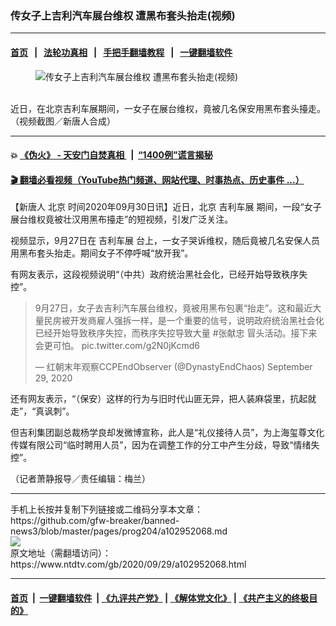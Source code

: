 ### 传女子上吉利汽车展台维权 遭黑布套头抬走(视频)
------------------------

#### [首页](https://github.com/gfw-breaker/banned-news3/blob/master/README.md) &nbsp;&nbsp;|&nbsp;&nbsp; [法轮功真相](https://github.com/begood0513/basic/blob/master/README.md)  &nbsp;&nbsp;|&nbsp;&nbsp; [手把手翻墙教程](https://github.com/gfw-breaker/guides/wiki)  &nbsp;&nbsp;|&nbsp;&nbsp; [一键翻墙软件](https://github.com/gfw-breaker/nogfw/blob/master/README.md)  



<div><div class="featured_image">
 <figure>
  <img alt="传女子上吉利汽车展台维权 遭黑布套头抬走(视频)" src="https://i.ntdtv.com/assets/uploads/2020/09/jili-800x450.jpg"/>
 </figure><br/>
 <span class="caption">
  近日，在北京吉利车展期间，一女子在展台维权，竟被几名保安用黑布套头擡走。（视频截图／新唐人合成）
 </span>
</div>
</div><hr/>

#### 💥 [《伪火》 - 天安门自焚真相 ](http://158.247.195.190:10000/videos/blog/weihuo.html)&nbsp; |&nbsp; [“1400例”谎言揭秘  ](http://158.247.195.190:10000/videos/blog/jiexi1400.html)

#### [ 🎬  翻墙必看视频（YouTube热门频道、网站代理、时事热点、历史事件 ...）](https://github.com/gfw-breaker/links/blob/master/banned.md)

<div><div class="post_content" itemprop="articleBody">
 <p>
  【新唐人
  <ok href="https://www.ntdtv.com/gb/北京.htm">
   北京
  </ok>
  时间2020年09月30日讯】近日，北京
  <ok href="https://www.ntdtv.com/gb/吉利车展.htm">
   吉利车展
  </ok>
  期间，一段“女子展台维权竟被壮汉用黑布擡走”的短视频，引发广泛关注。
 </p>
 <p>
  视频显示，9月27日在
  <ok href="https://www.ntdtv.com/gb/吉利车展.htm">
   吉利车展
  </ok>
  台上，一女子哭诉维权，随后竟被几名安保人员用黑布套头抬走。期间女子不停呼喊“放开我”。
 </p>
 <p>
  有网友表示，这段视频说明“（中共）政府统治黑社会化，已经开始导致秩序失控”。
 </p>
 <blockquote class="twitter-tweet" data-dnt="true" data-width="500">
  <p dir="ltr" lang="zh">
   9月27日，女子去吉利汽车展台维权，竟被用黑布包裹“抬走”。这和最近大量民房被开发商雇人强拆一样，是一个重要的信号，说明政府统治黑社会化已经开始导致秩序失控，而秩序失控导致大量
   <ok href="https://twitter.com/hashtag/%E5%BC%A0%E7%8C%AE%E5%BF%A0?src=hash&amp;ref_src=twsrc%5Etfw">
    #张献忠
   </ok>
   冒头活动。接下来会更可怕。
   <ok href="https://t.co/g2N0jKcmd6">
    pic.twitter.com/g2N0jKcmd6
   </ok>
  </p>
  <p>
   — 红朝末年观察CCPEndObserver (@DynastyEndChaos)
   <ok href="https://twitter.com/DynastyEndChaos/status/1310852060343083015?ref_src=twsrc%5Etfw">
    September 29, 2020
   </ok>
  </p>
 </blockquote>
 <p>
  <script async="" charset="utf-8" src="https://platform.twitter.com/widgets.js">
  </script>
 </p>
 <p>
  <p>
   还有网友表示，“（保安）这样的行为与旧时代山匪无异，把人装麻袋里，抗起就走”，“真讽刺”。
  </p>
  <p>
   但吉利集团副总裁杨学良却发微博宣称，此人是“礼仪接待人员”，为上海玺尊文化传媒有限公司“临时聘用人员”，因为在调整工作的分工中产生分歧，导致“情绪失控”。
  </p>
  <p>
   （记者萧静报导／责任编辑：梅兰）
  </p>
  <div class="single_ad">
  </div>
 </p>
</div>
</div>
<hr/>
手机上长按并复制下列链接或二维码分享本文章：<br/>
https://github.com/gfw-breaker/banned-news3/blob/master/pages/prog204/a102952068.md <br/>
<a href='https://github.com/gfw-breaker/banned-news3/blob/master/pages/prog204/a102952068.md'><img src='https://github.com/gfw-breaker/banned-news3/blob/master/pages/prog204/a102952068.md.png'/></a> <br/>
原文地址（需翻墙访问）：https://www.ntdtv.com/gb/2020/09/29/a102952068.html


------------------------
#### [首页](https://github.com/gfw-breaker/banned-news3/blob/master/README.md) &nbsp;|&nbsp; [一键翻墙软件](https://github.com/gfw-breaker/nogfw/blob/master/README.md) &nbsp;| [《九评共产党》](https://github.com/gfw-breaker/9ping.md/blob/master/README.md#九评之一评共产党是什么) | [《解体党文化》](https://github.com/gfw-breaker/jtdwh.md/blob/master/README.md) | [《共产主义的终极目的》](https://github.com/gfw-breaker/gczydzjmd.md/blob/master/README.md)


<img src='http://gfw-breaker.win/banned-news3/pages/prog204/a102952068.md' width='0px' height='0px'/>